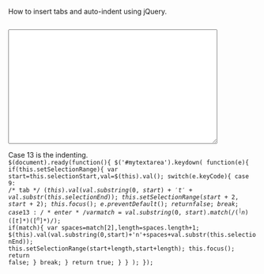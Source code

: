 How to insert tabs and auto-indent using jQuery.

<code name="html">
<textarea cols="50" id="mytextarea" rows="15"></textarea>
</code>

Case 13 is the indenting.
<code name="javascript">
$(document).ready(function(){
	$('#mytextarea').keydown(
		function(e){
			if(this.setSelectionRange){
				var start=this.selectionStart,val=$(this).val();
				switch(e.keyCode){
					case 9: /* tab */
						$(this).val(val.substring(0,start)+'t'+val.substr(this.selectionEnd));
						this.setSelectionRange(start+2,start+2);
						this.focus();
						e.preventDefault();
						return false;
						break;
					case 13: /* enter */
						var match=val.substring(0,start).match(/(^|n)([ t]*)([^n]*)$/);
						if(match){
							var spaces=match[2],length=spaces.length+1;
							$(this).val(val.substring(0,start)+'n'+spaces+val.substr(this.selectionEnd));
							this.setSelectionRange(start+length,start+length);
							this.focus();
							return false;
						}
						break;
				}
				return true;
			}
		}
	);
});
</code>